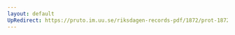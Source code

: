 ```yaml
---
layout: default
UpRedirect: https://pruto.im.uu.se/riksdagen-records-pdf/1872/prot-1872--ak--506/prot-1872--ak--506_007.pdf
---
```

